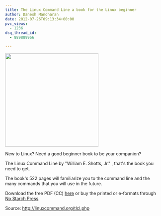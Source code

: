 ```yaml
---
title: The Linux Command Line a book for the Linux beginner
author: Danesh Manoharan
date: 2012-07-26T09:13:34+00:00
pvc_views:
  - 1236
dsq_thread_id:
  - 889889966

---
```

<a href="/posts/the-linux-command-line-a-book-for-the-linux-beginner/51vgltknsil-_sl500_aa300_/" rel="attachment wp-att-2978"><img loading="lazy" class="alignnone size-full wp-image-2978" title="51vgLTkNsIL._SL500_AA300_" src="/wp-content/uploads/2012/07/51vgLTkNsIL._SL500_AA300_.jpg" alt="" width="300" height="300" srcset="/wp-content/uploads/2012/07/51vgLTkNsIL._SL500_AA300_.jpg 300w, /wp-content/uploads/2012/07/51vgLTkNsIL._SL500_AA300_-150x150.jpg 150w" sizes="(max-width: 300px) 100vw, 300px" /></a>

New to Linux? Need a good beginner book to be your companion?

The Linux Command Line by "William E. Shotts, Jr." , that's the book you need to get.

The book's 522 pages will familiarize you to the command line and the many commands that you will use in the future.

Download the free PDF (CC) [here][1] or buy the printed or e-formats through [No Starch Press][2].

Source: <http://linuxcommand.org/tlcl.php>

 [1]: http://sourceforge.net/projects/linuxcommand/files/TLCL/09.12/TLCL-09.12.pdf/download
 [2]: http://nostarch.com/tlcl.htm